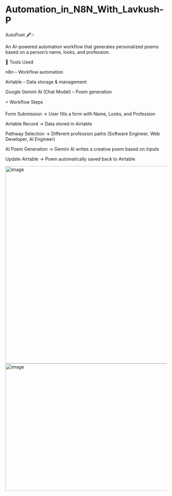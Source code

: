 # Automation_in_N8N_With_Lavkush-P

AutoPoet 🖋️✨

An AI-powered automation workflow that generates personalized poems based on a person’s name, looks, and profession.

🔧 Tools Used

n8n – Workflow automation

Airtable – Data storage & management

Google Gemini AI (Chat Model) – Poem generation

⚡ Workflow Steps

Form Submission → User fills a form with Name, Looks, and Profession

Airtable Record → Data stored in Airtable

Pathway Selection → Different profession paths (Software Engineer, Web Developer, AI Engineer)

AI Poem Generation → Gemini AI writes a creative poem based on inputs

Update Airtable → Poem automatically saved back to Airtable

<img width="1567" height="617" alt="image" src="https://github.com/user-attachments/assets/20bd0d24-7ef9-433b-a19e-92aa41692245" />

<img width="1796" height="398" alt="image" src="https://github.com/user-attachments/assets/b4c87a3c-ca4d-469f-9da8-33d14edcaa46" />



